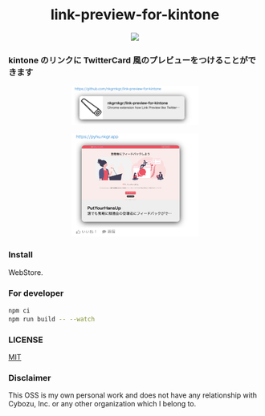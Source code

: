 <h1 align="center" >link-preview-for-kintone</h1>

<p align="center">
<img width="200px" src="https://github.dev.cybozu.co.jp/raw/taiki-nishi/link-preview-for-kintone/master/dist/images/iconReadme.png" />
</p>

### kintone のリンクに TwitterCard 風のプレビューをつけることができます

<p align="center">
<img width="50%" src="https://raw.githubusercontent.com/nkgrnkgr/link-preview-for-kintone/master/dist/images/preview.png" />
</p>
<p align="center">
<img width="50%" src="https://raw.githubusercontent.com/nkgrnkgr/link-preview-for-kintone/master/dist/images/preview_large.png" />
</p>

### Install

WebStore.

### For developer

```bash
npm ci
npm run build -- --watch
```

### LICENSE

[MIT](LICENSE)

### Disclaimer

This OSS is my own personal work and does not have any relationship with Cybozu, Inc. or any other organization which I belong to.